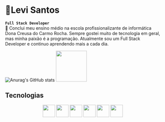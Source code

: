 # 👾Levi Santos
**`Full Stack Developer`**
<br>
🔭 Conclui meu ensino médio na escola profissionalizante de informática Dona Creusa do Carmo Rocha. Sempre gostei muito de tecnologia em geral, mas minha paixão é a programação. Atualmente sou um Full Stack Developer e continuo aprendendo mais a cada dia.

![Anurag's GitHub stats](https://github-readme-stats.vercel.app/api?username=LeviSantos000&show_icons=true&theme=tokyonight)
<img width="100" height="100" src="https://cdn.discordapp.com/attachments/745592795229716532/1370424529037426782/IMG_9302.gif?ex=681f72cc&is=681e214c&hm=26e6b630ffa9892ee70cb03622b1dda1aa47d1624a0314e06e9aac842a3276f6&">
<!-- [![Top Langs](https://github-readme-stats.vercel.app/api/top-langs/?username=LeviSantos000&layout=donut)](https://github.com/anuraghazra/github-readme-stats) -->

## Tecnologias
<div align="center">
  <img height="40" width="40" src="https://cdn.jsdelivr.net/gh/devicons/devicon@latest/icons/html5/html5-original.svg" />
  <img height="40" width="40" src="https://cdn.jsdelivr.net/gh/devicons/devicon@latest/icons/css3/css3-original.svg" />
  <img height="40" width="40" src="https://cdn.jsdelivr.net/gh/devicons/devicon@latest/icons/javascript/javascript-original.svg" />
  <img height="40" width="40" src="https://cdn.jsdelivr.net/gh/devicons/devicon@latest/icons/java/java-original.svg" />
  <img height="40" width="40" src="https://cdn.jsdelivr.net/gh/devicons/devicon@latest/icons/react/react-original.svg" />
  <img height="40" width="40" src="https://cdn.jsdelivr.net/gh/devicons/devicon@latest/icons/git/git-original.svg" />
</div>
